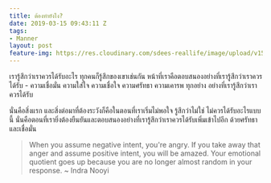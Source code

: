 ```yaml
---
title: ต้องทำยังไง?
date: 2019-03-15 09:43:11 Z
tags:
- Manner
layout: post
feature-img: https://res.cloudinary.com/sdees-reallife/image/upload/v1555658919/sample_feature_img.png
---
```


เรารู้สึกว่าเราควรได้รับอะไร ทุกคนก็รู้สึกของเขาเช่นกัน หน้าที่เราคือตอบสนองอย่างที่เรารู้สึกว่าเราควรได้รับ - ความเชื่อมั่น ความใส่ใจ ความเชื่อใจ ความศรัทธา ความเคารพ ทุกอย่าง อย่างที่เรารู้สึกว่าเราควรได้รับ

นั่นคือสิ่งแรก และสิ่งต่อมาที่ต้องระวังก็คือในตอนที่เราเริ่มไม่พอใจ รู้สึกว่าไม่ใช่ ไม่ควรได้รับอะไรแบบนี้ นั่นคือตอนที่เรายิ่งต้องยืนยันและตอบสนองอย่างที่เรารู้สึกว่าเราควรได้รับเพิ่มเข้าไปอีก ด้วยศรัทธาและเชื่อมั่น

> When you assume negative intent, you're angry. If you take away that anger and assume positive intent, you will be amazed. Your emotional quotient goes up because you are no longer almost random in your response. ~ Indra Nooyi
